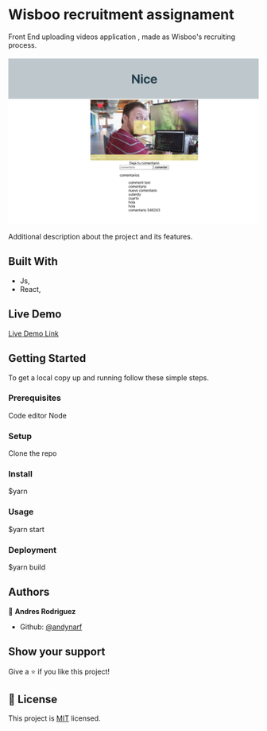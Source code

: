 
# Wisboo recruitment assignament

Front End uploading videos application , made as Wisboo's recruiting process.

![screenshot](appSC.png)

Additional description about the project and its features.

## Built With

- Js,
- React,

## Live Demo

[Live Demo Link](https://wisboo-assignament.netlify.app/)


## Getting Started

To get a local copy up and running follow these simple steps.

### Prerequisites
Code editor
Node

### Setup
Clone the repo

### Install
$yarn

### Usage
$yarn start 

### Deployment
$yarn build


## Authors

👤 **Andres Rodriguez**

- Github: [@andynarf](https://github.com/andynarf)


## Show your support

Give a ⭐️ if you like this project!


## 📝 License

This project is [MIT](lic.url) licensed.